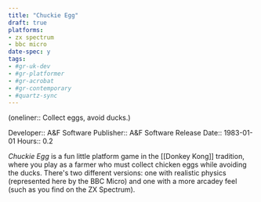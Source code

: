 ```yaml
---
title: "Chuckie Egg"
draft: true
platforms:
- zx spectrum
- bbc micro
date-spec: y
tags:
- #gr-uk-dev 
- #gr-platformer 
- #gr-acrobat 
- #gr-contemporary 
- #quartz-sync
---
```


(oneliner:: Collect eggs, avoid ducks.)

Developer:: A&F Software
Publisher:: A&F Software
Release Date:: 1983-01-01
Hours:: 0.2

*Chuckie Egg* is a fun little platform game in the [[Donkey Kong]] tradition, where you play as a farmer who must collect chicken eggs while avoiding the ducks. There's two different versions: one with realistic physics (represented here by the BBC Micro) and one with a more arcadey feel (such as you find on the ZX Spectrum).